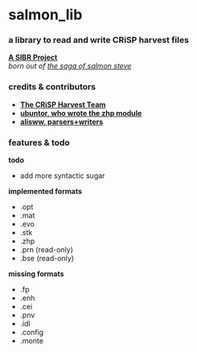# salmon_lib
### a library to read and write CRiSP harvest files
**[A SIBR Project](https://sibr.dev)** <br />
*born out of [the saga of salmon steve](https://salmon.sibr.dev/steve.html)*
<br />


### credits & contributors
- **[The CRiSP Harvest Team](www.cbr.washington.edu/analysis/archive/harvest/crispharvest)**
- **[ubuntor, who wrote the zhp module](https://github.com/ubuntor)**
- **[alisww, parsers+writers](https://github.com/alisww)**

### features & todo
**todo**
- add more syntactic sugar

**implemented formats**
- .opt
- .mat
- .evo
- .stk
- .zhp
- .prn (read-only)
- .bse (read-only)

**missing formats**
- .fp
- .enh
- .cei
- .pnv
- .idl
- .config
- .monte
